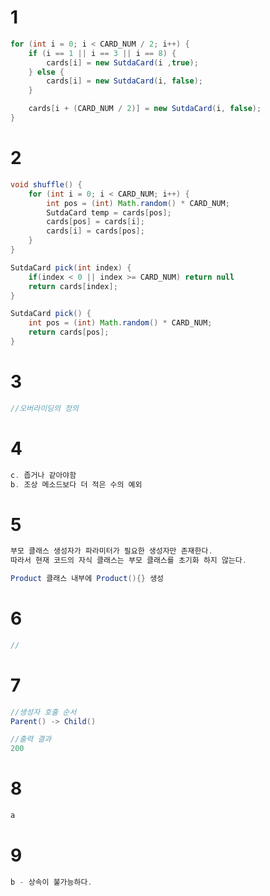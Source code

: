 # 1

```java
for (int i = 0; i < CARD_NUM / 2; i++) {
	if (i == 1 || i == 3 || i == 8) {
		cards[i] = new SutdaCard(i ,true);
	} else {
		cards[i] = new SutdaCard(i, false);
	}

	cards[i + (CARD_NUM / 2)] = new SutdaCard(i, false);
}
```

# 2

```java
void shuffle() {
	for (int i = 0; i < CARD_NUM; i++) {
		int pos = (int) Math.random() * CARD_NUM;
		SutdaCard temp = cards[pos];
		cards[pos] = cards[i];
		cards[i] = cards[pos];
	}
}

SutdaCard pick(int index) {
	if(index < 0 || index >= CARD_NUM) return null
	return cards[index]; 
}

SutdaCard pick() {
	int pos = (int) Math.random() * CARD_NUM;
	return cards[pos];
}
```

# 3

```java
//오버라이딩의 정의
```

# 4

```java
c. 좁거나 같아야함
b. 조상 메소드보다 더 적은 수의 예외
```

# 5

```java
부모 클래스 생성자가 파라미터가 필요한 생성자만 존재한다.
따라서 현재 코드의 자식 클래스는 부모 클래스를 초기화 하지 않는다.

Product 클래스 내부에 Product(){} 생성
```

# 6

```java
// 
```

# 7

```java
//생성자 호출 순서
Parent() -> Child()

//출력 결과
200
```

# 8

```java
a
```

# 9

```java
b - 상속이 불가능하다.
```
